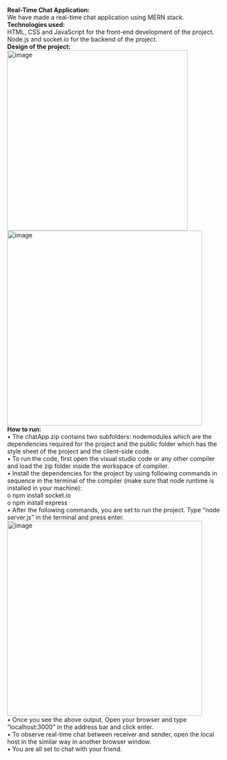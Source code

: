 
**Real-Time Chat Application:**  
We have made a real-time chat application using MERN stack.   
**Technologies used:**   
HTML, CSS and JavaScript for the front-end development of the project. Node.js and socket.io for the backend of the project.  
**Design of the project:**  
 <img width="418" alt="image" src="https://user-images.githubusercontent.com/91070350/176918163-aec16608-bc62-47cd-8b3b-d7abbdd80126.png">  
<img width="452" alt="image" src="https://user-images.githubusercontent.com/91070350/176918192-5cfb039c-043a-443c-9d87-09990b1cf09e.png">  
**How to run:**    
• The chatApp.zip contains two subfolders: nodemodules which are the dependencies required for the project and the public folder which has the style sheet of the project and the client-side code.  
• To run the code, first open the visual studio code or any other compiler and load the zip folder inside the workspace of compiler.  
• Install the dependencies for the project by using following commands in sequence in the terminal of the compiler (make sure that node runtime is installed in your machine):  
o npm install socket.io  
o npm install express  
• After the following commands, you are set to run the project. Type “node server.js” in the terminal and press enter.  
  <img width="452" alt="image" src="https://user-images.githubusercontent.com/91070350/176918222-65ad92d4-439e-4780-ab8d-be34230f4303.png">  
• Once you see the above output, Open your browser and type “localhost:3000” in the address bar and click enter.  
• To observe real-time chat between receiver and sender, open the local host in the similar way in another browser window.  
• You are all set to chat with your friend.   
